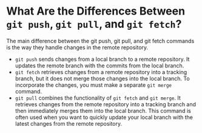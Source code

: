 # What Are the Differences Between `git push`, `git pull`, and `git fetch`?

The main difference between the git push, git pull, and git fetch commands is the way they handle changes in the remote repository.

- `git push` sends changes from a local branch to a remote repository. It updates the remote branch with the commits from the local branch.
- `git fetch` retrieves changes from a remote repository into a tracking branch, but it does not merge those changes into the local branch. To incorporate the changes, you must make a separate `git merge` command.
- `git pull` combines the functionality of `git fetch` and `git merge`. It retrieves changes from the remote repository into a tracking branch and then immediately merges them into the local branch. This command is often used when you want to quickly update your local branch with the latest changes from the remote repository.
